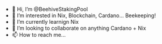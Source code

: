 - 👋 Hi, I’m @BeehiveStakingPool
- 👀 I’m interested in Nix, Blockchain, Cardano... Beekeeping!
- 🌱 I’m currently learnign Nix
- 💞️ I’m looking to collaborate on anything Cardano + Nix
- 📫 How to reach me...

<!---
BeehiveStakingPool/BeehiveStakingPool is a ✨ special ✨ repository because its `README.md` (this file) appears on your GitHub profile.
You can click the Preview link to take a look at your changes.
--->
